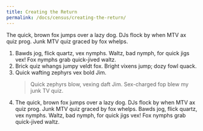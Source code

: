 ```yaml
---
title: Creating the Return
permalink: /docs/census/creating-the-return/
---
```


The quick, brown fox jumps over a lazy dog. DJs flock by when MTV ax quiz prog. Junk MTV quiz graced by fox whelps.

1. Bawds jog, flick quartz, vex nymphs. Waltz, bad nymph, for quick jigs vex! Fox nymphs grab quick-jived waltz.
2. Brick quiz whangs jumpy veldt fox. Bright vixens jump; dozy fowl quack.
3. Quick wafting zephyrs vex bold Jim.
    > Quick zephyrs blow, vexing daft Jim. Sex-charged fop blew my junk TV quiz.
4. The quick, brown fox jumps over a lazy dog. DJs flock by when MTV ax quiz prog. Junk MTV quiz graced by fox whelps. Bawds jog, flick quartz, vex nymphs. Waltz, bad nymph, for quick jigs vex! Fox nymphs grab quick-jived waltz.